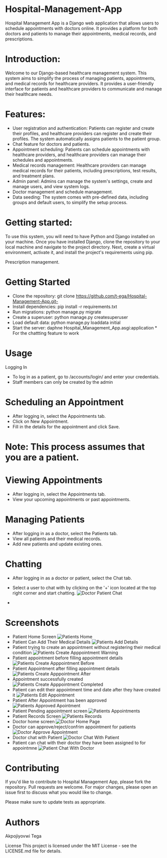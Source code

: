 # Hospital-Management-App


Hospital Management App is a Django web application that allows users to schedule appointments with doctors online. It provides a platform for both doctors and patients to manage their appointments, medical records, and prescriptions.
# Introduction:

Welcome to our Django-based healthcare management system. This system aims to simplify the process of managing patients, appointments, and medical records for healthcare providers. It provides a user-friendly interface for patients and healthcare providers to communicate and manage their healthcare needs.

 # Features:

- User registration and authentication: Patients can register and create their profiles, and healthcare providers can register and create their profiles. The system automatically assigns patients to the patient group.
- Chat feature for doctors and patients.
- Appointment scheduling: Patients can schedule appointments with healthcare providers, and healthcare providers can manage their schedules and appointments.
- Medical records management: Healthcare providers can manage medical records for their patients, including prescriptions, test results, and treatment plans.
- Admin panel: Admins can manage the system's settings, create and manage users, and view system logs.
- Doctor management and schedule management.
- Data seeding: The system comes with pre-defined data, including groups and default users, to simplify the setup process.
# Getting started:

To use this system, you will need to have Python and Django installed on your machine. Once you have installed Django, clone the repository to your local machine and navigate to the project directory. Next, create a virtual environment, activate it, and install the project's requirements using pip.


Prescription management.

# Getting Started
- Clone the repository: git clone https://github.com/t-ega/Hospital-Management-App.git- 
- Install dependencies: pip install -r requirements.txt
- Run migrations: python manage.py migrate
- Create a superuser: python manage.py createsuperuser
- Load default data: python manage.py loaddata initial
- Start the server: daphne Hospital_Management_App.asgi:application * For the chattting feature to work
# Usage
Logging In
- To log in as a patient, go to /accounts/login/ and enter your credentials.
- Staff members can only be created by the admin
# Scheduling an Appointment
- After logging in, select the Appointments tab.
- Click on New Appointment.
- Fill in the details for the appointment and click Save.
# Note: This process assumes that you are a patient.
# Viewing Appointments
- After logging in, select the Appointments tab.
- View your upcoming appointments or past appointments.
# Managing Patients
- After logging in as a doctor, select the Patients tab.
- View all patients and their medical records.
- Add new patients and update existing ones.
# Chatting
- After logging in as a doctor or patient, select the Chat tab.
- Select a user to chat with by clicking on the '+' icon located at the top right corner and start chatting.
![Doctor Patient Chat](Screenshots/hospital%20management%20chat%20video.gif)

- 

# Screenshots
- Patient Home Screen
![Patients Home](Screenshots/patients%20home.png)
- Patient Can Add Their Medical Details
![Patients Add Details](Screenshots/patients%20add%20details.png)
- Patient trying to create an appointment without registering their medical condition
![Patients Create Apppointment Warning](Screenshots/patients%20create%20apppointment%20warning.png)
- Patient appointment before filling appointment details
![Patients Create Apppointment Before](Screenshots/patients%20create%20apppointment%20before.png)
- Patient Appointment after filling appointment details
![Patients Create Apppointment After](Screenshots/patients%20create%20apppointment%20after.png)
- Appointment successfully created
![Patients Create Apppointment Completed](Screenshots/patients%20create%20apppointment%20completed.png)
- Patient can edit their appointment time and date after they have created it 
![Patients Edit Appointment](Screenshots/patients%20edit%20appointment.png)
- Patient After Appointment has been approved
![Patients Approved Apointment](Screenshots/patients%20approved%20apointment.png)
- Patient Pending appointment screen
![Patients Appointments](Screenshots/patients%20appointments.png)
- Patient Records Screen
![Patients Records](Screenshots/patients%20records.png)
- Doctor home screen
![Doctor Home Page](Screenshots/doctor%20home.png)
- Doctor can approve/reject/confrim appointment for patients
![Doctor Approve Appointment](Screenshots/doctor%20approve%20appointment.png)
- Doctor chat with Patient
![Doctor Chat With Patient](Screenshots/doctor%20chat%20with%20patient.png)
 - Patient can chat with their doctor they have been assigned to for appointmne
![Patient Chat With Doctor](Screenshots/patient%20chat%20with%20doctor.png)


# Contributing
If you'd like to contribute to Hospital Management App, please fork the repository.
Pull requests are welcome. For major changes, please open an issue first to discuss what you would like to change.

Please make sure to update tests as appropriate.
# Authors
Akpojiyovwi Tega

License
This project is licensed under the MIT License - see the LICENSE.md file for details.
